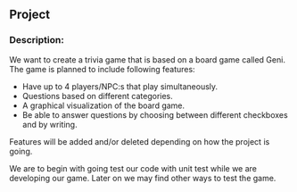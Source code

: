 ## Project 

### Description:
We want to create a trivia game that is based on a board game called Geni.
The game is planned to include following features:
* Have up to 4 players/NPC:s that play simultaneously. 
* Questions based on different categories.
* A graphical visualization of the board game.
* Be able to answer questions by choosing between different checkboxes and by writing. 

Features will be added and/or deleted depending on how the project is going. 

We are to begin with going test our code with unit test while we are developing our game. 
Later on we may find other ways to test the game. 
